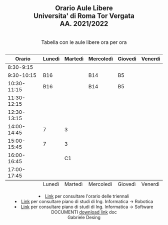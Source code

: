 
<head>
    <link href="https://fonts.googleapis.com/css?family=Ubuntu" rel="stylesheet">
    <link href="/css/style.css" rel="stylesheet" type="text/css">
</head>
<body>
<header>
<div style="max-width:1000px;margin:0 auto;">
<h2> 
<p align="center">
Orario Aule Libere <br>
Universita' di Roma Tor Vergata<br>
<b>AA. 2021/2022</b>
</p>
</h2>

<table>
<caption>
<p>Tabella con le aule libere ora per ora</p>
</caption>
<thead>
<tr><th>Orario</th><th>Lunedì</th><th>Martedì</th><th>Mercoledì</th><th>Giovedì</th><th>Venerdì</th></tr>
</thead>
<tfoot>
<tr><td>        </td><td>Lunedì</td><td>Martedì</td><td>Mercoledi</td><td>Giovedì</td><td>Venerdì</td></tr>
</tfoot>
<tbody>
<tr><td>8:30-9:15</td><td>      </td><td>       </td><td>       </td><td>       </td><td>       </td></tr>
<tr><td>9:30-10:15</td><td>  B16    </td><td>       </td><td>    B14   </td><td>   B5    </td><td>       </td></tr>
<tr><td>10:30-11:15</td><td>  B16    </td><td>       </td><td>   B14    </td><td>    B5   </td><td>       </td></tr>
<tr><td>11:30-12:15</td><td>      </td><td>       </td><td>       </td><td>       </td><td>       </td></tr>
<tr><td>12:30-13:15</td><td>      </td><td>       </td><td>       </td><td>       </td><td>       </td></tr>
<tr><td>14:00-14:45</td><td>  7    </td><td>   3    </td><td>       </td><td>       </td><td>       </td></tr>
<tr><td>15:00-15:45</td><td>  7    </td><td>   3   </td><td>       </td><td>       </td><td>       </td></tr>
<tr><td>16:00-16:45</td><td>      </td><td>     C1  </td><td>       </td><td>       </td><td>       </td></tr>
<tr><td>17:00-17:45</td><td>      </td><td>       </td><td>       </td><td>       </td><td>       </td></tr>

</tbody>
</table>
<li> <a href="http://160.80.86.93//public/didattica/2021-22/2-sem/triennale.pdf">Link</a> per consultare l'orario delle triennali 
</li>
    <li> <a href="http://inginformatica.uniroma2.it/media/PdS-L-IngInf-RobAut2122.pdf">Link</a> per consultare piano di studi di Ing. Informatica -> Robotica 
</li>
    </li>
    <li> <a href="http://inginformatica.uniroma2.it/media/PdS-L-IngInf-SwWeb2122.pdf">Link</a> per consultare piano di studi di Ing. Informatica -> Software
</li>
<tr bgcolor="#BFFF00">
<td>DOCUMENTI</td>
<td> <a href="prova.docx">download link</a> </td>
<td> doc </td>
</tr>

<div id="myDiv">
Gabriele Desing
</div>



